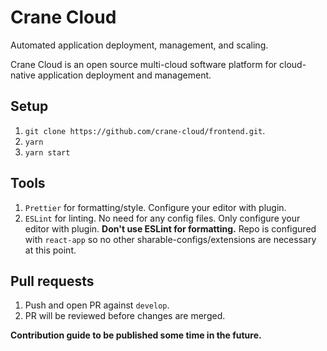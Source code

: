 # Crane Cloud

Automated application deployment, management, and scaling.

Crane Cloud is an open source multi-cloud software platform for cloud-native application deployment and management.

## Setup

1.  `git clone https://github.com/crane-cloud/frontend.git`.
2.  `yarn`
3.  `yarn start`

## Tools

1. `Prettier` for formatting/style. Configure your editor with plugin.
2. `ESLint` for linting. No need for any config files. Only configure your editor with plugin. **Don't use ESLint for formatting.** Repo is configured with `react-app` so no other sharable-configs/extensions are necessary at this point.

## Pull requests

1. Push and open PR against `develop`.
2. PR will be reviewed before changes are merged.

**Contribution guide to be published some time in the future.**

